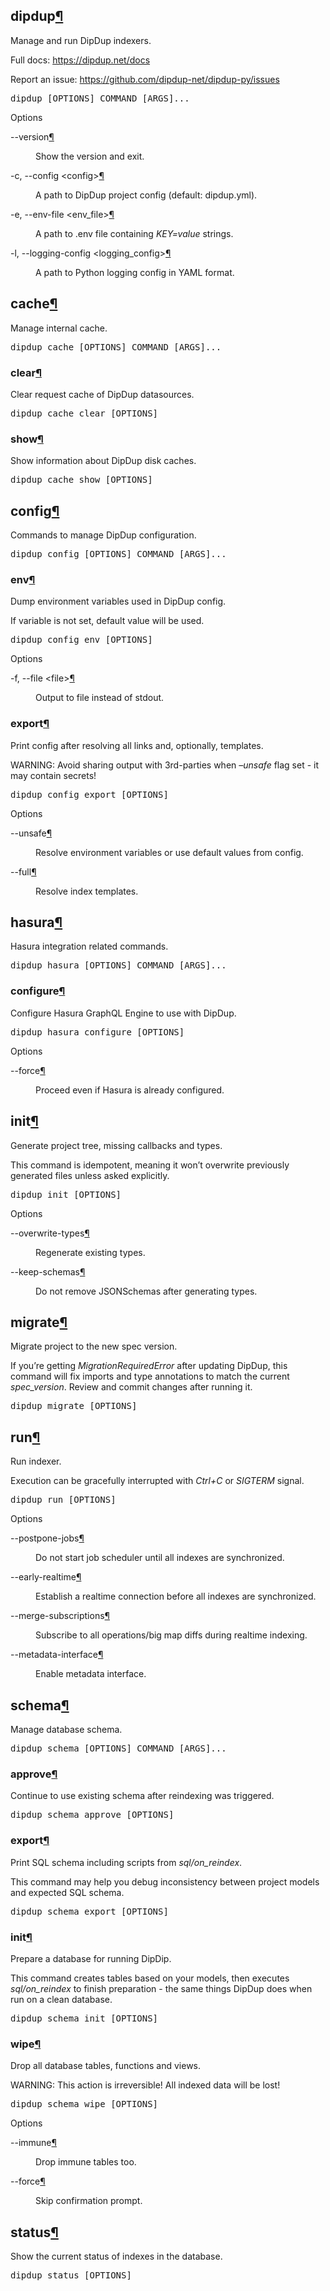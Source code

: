 
  <section id="dipdup">
<h1>dipdup<a class="headerlink" href="#dipdup" title="Permalink to this heading">¶</a></h1>
<p>Manage and run DipDup indexers.</p>
<p>Full docs: <a class="reference external" href="https://dipdup.net/docs">https://dipdup.net/docs</a></p>
<p>Report an issue: <a class="reference external" href="https://github.com/dipdup-net/dipdup-py/issues">https://github.com/dipdup-net/dipdup-py/issues</a></p>
<div class="highlight-shell notranslate"><div class="highlight"><pre><span></span>dipdup <span class="o">[</span>OPTIONS<span class="o">]</span> COMMAND <span class="o">[</span>ARGS<span class="o">]</span>...
</pre></div>
</div>
<p class="rubric">Options</p>
<dl class="std option">
<dt class="sig sig-object std" id="cmdoption-dipdup-version">
<span class="sig-name descname"><span class="pre">--version</span></span><span class="sig-prename descclassname"></span><a class="headerlink" href="#cmdoption-dipdup-version" title="Permalink to this definition">¶</a></dt>
<dd><p>Show the version and exit.</p>
</dd></dl>

<dl class="std option">
<dt class="sig sig-object std" id="cmdoption-dipdup-c">
<span id="cmdoption-dipdup-config"></span><span class="sig-name descname"><span class="pre">-c</span></span><span class="sig-prename descclassname"></span><span class="sig-prename descclassname"><span class="pre">,</span> </span><span class="sig-name descname"><span class="pre">--config</span></span><span class="sig-prename descclassname"> <span class="pre">&lt;config&gt;</span></span><a class="headerlink" href="#cmdoption-dipdup-c" title="Permalink to this definition">¶</a></dt>
<dd><p>A path to DipDup project config (default: dipdup.yml).</p>
</dd></dl>

<dl class="std option">
<dt class="sig sig-object std" id="cmdoption-dipdup-e">
<span id="cmdoption-dipdup-env-file"></span><span class="sig-name descname"><span class="pre">-e</span></span><span class="sig-prename descclassname"></span><span class="sig-prename descclassname"><span class="pre">,</span> </span><span class="sig-name descname"><span class="pre">--env-file</span></span><span class="sig-prename descclassname"> <span class="pre">&lt;env_file&gt;</span></span><a class="headerlink" href="#cmdoption-dipdup-e" title="Permalink to this definition">¶</a></dt>
<dd><p>A path to .env file containing <cite>KEY=value</cite> strings.</p>
</dd></dl>

<dl class="std option">
<dt class="sig sig-object std" id="cmdoption-dipdup-l">
<span id="cmdoption-dipdup-logging-config"></span><span class="sig-name descname"><span class="pre">-l</span></span><span class="sig-prename descclassname"></span><span class="sig-prename descclassname"><span class="pre">,</span> </span><span class="sig-name descname"><span class="pre">--logging-config</span></span><span class="sig-prename descclassname"> <span class="pre">&lt;logging_config&gt;</span></span><a class="headerlink" href="#cmdoption-dipdup-l" title="Permalink to this definition">¶</a></dt>
<dd><p>A path to Python logging config in YAML format.</p>
</dd></dl>

<section id="dipdup-cache">
<h2>cache<a class="headerlink" href="#dipdup-cache" title="Permalink to this heading">¶</a></h2>
<p>Manage internal cache.</p>
<div class="highlight-shell notranslate"><div class="highlight"><pre><span></span>dipdup cache <span class="o">[</span>OPTIONS<span class="o">]</span> COMMAND <span class="o">[</span>ARGS<span class="o">]</span>...
</pre></div>
</div>
<section id="dipdup-cache-clear">
<h3>clear<a class="headerlink" href="#dipdup-cache-clear" title="Permalink to this heading">¶</a></h3>
<p>Clear request cache of DipDup datasources.</p>
<div class="highlight-shell notranslate"><div class="highlight"><pre><span></span>dipdup cache clear <span class="o">[</span>OPTIONS<span class="o">]</span>
</pre></div>
</div>
</section>
<section id="dipdup-cache-show">
<h3>show<a class="headerlink" href="#dipdup-cache-show" title="Permalink to this heading">¶</a></h3>
<p>Show information about DipDup disk caches.</p>
<div class="highlight-shell notranslate"><div class="highlight"><pre><span></span>dipdup cache show <span class="o">[</span>OPTIONS<span class="o">]</span>
</pre></div>
</div>
</section>
</section>
<section id="dipdup-config">
<h2>config<a class="headerlink" href="#dipdup-config" title="Permalink to this heading">¶</a></h2>
<p>Commands to manage DipDup configuration.</p>
<div class="highlight-shell notranslate"><div class="highlight"><pre><span></span>dipdup config <span class="o">[</span>OPTIONS<span class="o">]</span> COMMAND <span class="o">[</span>ARGS<span class="o">]</span>...
</pre></div>
</div>
<section id="dipdup-config-env">
<h3>env<a class="headerlink" href="#dipdup-config-env" title="Permalink to this heading">¶</a></h3>
<p>Dump environment variables used in DipDup config.</p>
<p>If variable is not set, default value will be used.</p>
<div class="highlight-shell notranslate"><div class="highlight"><pre><span></span>dipdup config env <span class="o">[</span>OPTIONS<span class="o">]</span>
</pre></div>
</div>
<p class="rubric">Options</p>
<dl class="std option">
<dt class="sig sig-object std" id="cmdoption-dipdup-config-env-f">
<span id="cmdoption-dipdup-config-env-file"></span><span class="sig-name descname"><span class="pre">-f</span></span><span class="sig-prename descclassname"></span><span class="sig-prename descclassname"><span class="pre">,</span> </span><span class="sig-name descname"><span class="pre">--file</span></span><span class="sig-prename descclassname"> <span class="pre">&lt;file&gt;</span></span><a class="headerlink" href="#cmdoption-dipdup-config-env-f" title="Permalink to this definition">¶</a></dt>
<dd><p>Output to file instead of stdout.</p>
</dd></dl>

</section>
<section id="dipdup-config-export">
<h3>export<a class="headerlink" href="#dipdup-config-export" title="Permalink to this heading">¶</a></h3>
<p>Print config after resolving all links and, optionally, templates.</p>
<p>WARNING: Avoid sharing output with 3rd-parties when <cite>–unsafe</cite> flag set - it may contain secrets!</p>
<div class="highlight-shell notranslate"><div class="highlight"><pre><span></span>dipdup config <span class="nb">export</span> <span class="o">[</span>OPTIONS<span class="o">]</span>
</pre></div>
</div>
<p class="rubric">Options</p>
<dl class="std option">
<dt class="sig sig-object std" id="cmdoption-dipdup-config-export-unsafe">
<span class="sig-name descname"><span class="pre">--unsafe</span></span><span class="sig-prename descclassname"></span><a class="headerlink" href="#cmdoption-dipdup-config-export-unsafe" title="Permalink to this definition">¶</a></dt>
<dd><p>Resolve environment variables or use default values from config.</p>
</dd></dl>

<dl class="std option">
<dt class="sig sig-object std" id="cmdoption-dipdup-config-export-full">
<span class="sig-name descname"><span class="pre">--full</span></span><span class="sig-prename descclassname"></span><a class="headerlink" href="#cmdoption-dipdup-config-export-full" title="Permalink to this definition">¶</a></dt>
<dd><p>Resolve index templates.</p>
</dd></dl>

</section>
</section>
<section id="dipdup-hasura">
<h2>hasura<a class="headerlink" href="#dipdup-hasura" title="Permalink to this heading">¶</a></h2>
<p>Hasura integration related commands.</p>
<div class="highlight-shell notranslate"><div class="highlight"><pre><span></span>dipdup hasura <span class="o">[</span>OPTIONS<span class="o">]</span> COMMAND <span class="o">[</span>ARGS<span class="o">]</span>...
</pre></div>
</div>
<section id="dipdup-hasura-configure">
<h3>configure<a class="headerlink" href="#dipdup-hasura-configure" title="Permalink to this heading">¶</a></h3>
<p>Configure Hasura GraphQL Engine to use with DipDup.</p>
<div class="highlight-shell notranslate"><div class="highlight"><pre><span></span>dipdup hasura configure <span class="o">[</span>OPTIONS<span class="o">]</span>
</pre></div>
</div>
<p class="rubric">Options</p>
<dl class="std option">
<dt class="sig sig-object std" id="cmdoption-dipdup-hasura-configure-force">
<span class="sig-name descname"><span class="pre">--force</span></span><span class="sig-prename descclassname"></span><a class="headerlink" href="#cmdoption-dipdup-hasura-configure-force" title="Permalink to this definition">¶</a></dt>
<dd><p>Proceed even if Hasura is already configured.</p>
</dd></dl>

</section>
</section>
<section id="dipdup-init">
<h2>init<a class="headerlink" href="#dipdup-init" title="Permalink to this heading">¶</a></h2>
<p>Generate project tree, missing callbacks and types.</p>
<p>This command is idempotent, meaning it won’t overwrite previously generated files unless asked explicitly.</p>
<div class="highlight-shell notranslate"><div class="highlight"><pre><span></span>dipdup init <span class="o">[</span>OPTIONS<span class="o">]</span>
</pre></div>
</div>
<p class="rubric">Options</p>
<dl class="std option">
<dt class="sig sig-object std" id="cmdoption-dipdup-init-overwrite-types">
<span class="sig-name descname"><span class="pre">--overwrite-types</span></span><span class="sig-prename descclassname"></span><a class="headerlink" href="#cmdoption-dipdup-init-overwrite-types" title="Permalink to this definition">¶</a></dt>
<dd><p>Regenerate existing types.</p>
</dd></dl>

<dl class="std option">
<dt class="sig sig-object std" id="cmdoption-dipdup-init-keep-schemas">
<span class="sig-name descname"><span class="pre">--keep-schemas</span></span><span class="sig-prename descclassname"></span><a class="headerlink" href="#cmdoption-dipdup-init-keep-schemas" title="Permalink to this definition">¶</a></dt>
<dd><p>Do not remove JSONSchemas after generating types.</p>
</dd></dl>

</section>
<section id="dipdup-migrate">
<h2>migrate<a class="headerlink" href="#dipdup-migrate" title="Permalink to this heading">¶</a></h2>
<p>Migrate project to the new spec version.</p>
<p>If you’re getting <cite>MigrationRequiredError</cite> after updating DipDup, this command will fix imports and type annotations to match the current <cite>spec_version</cite>. Review and commit changes after running it.</p>
<div class="highlight-shell notranslate"><div class="highlight"><pre><span></span>dipdup migrate <span class="o">[</span>OPTIONS<span class="o">]</span>
</pre></div>
</div>
</section>
<section id="dipdup-run">
<h2>run<a class="headerlink" href="#dipdup-run" title="Permalink to this heading">¶</a></h2>
<p>Run indexer.</p>
<p>Execution can be gracefully interrupted with <cite>Ctrl+C</cite> or <cite>SIGTERM</cite> signal.</p>
<div class="highlight-shell notranslate"><div class="highlight"><pre><span></span>dipdup run <span class="o">[</span>OPTIONS<span class="o">]</span>
</pre></div>
</div>
<p class="rubric">Options</p>
<dl class="std option">
<dt class="sig sig-object std" id="cmdoption-dipdup-run-postpone-jobs">
<span class="sig-name descname"><span class="pre">--postpone-jobs</span></span><span class="sig-prename descclassname"></span><a class="headerlink" href="#cmdoption-dipdup-run-postpone-jobs" title="Permalink to this definition">¶</a></dt>
<dd><p>Do not start job scheduler until all indexes are synchronized.</p>
</dd></dl>

<dl class="std option">
<dt class="sig sig-object std" id="cmdoption-dipdup-run-early-realtime">
<span class="sig-name descname"><span class="pre">--early-realtime</span></span><span class="sig-prename descclassname"></span><a class="headerlink" href="#cmdoption-dipdup-run-early-realtime" title="Permalink to this definition">¶</a></dt>
<dd><p>Establish a realtime connection before all indexes are synchronized.</p>
</dd></dl>

<dl class="std option">
<dt class="sig sig-object std" id="cmdoption-dipdup-run-merge-subscriptions">
<span class="sig-name descname"><span class="pre">--merge-subscriptions</span></span><span class="sig-prename descclassname"></span><a class="headerlink" href="#cmdoption-dipdup-run-merge-subscriptions" title="Permalink to this definition">¶</a></dt>
<dd><p>Subscribe to all operations/big map diffs during realtime indexing.</p>
</dd></dl>

<dl class="std option">
<dt class="sig sig-object std" id="cmdoption-dipdup-run-metadata-interface">
<span class="sig-name descname"><span class="pre">--metadata-interface</span></span><span class="sig-prename descclassname"></span><a class="headerlink" href="#cmdoption-dipdup-run-metadata-interface" title="Permalink to this definition">¶</a></dt>
<dd><p>Enable metadata interface.</p>
</dd></dl>

</section>
<section id="dipdup-schema">
<h2>schema<a class="headerlink" href="#dipdup-schema" title="Permalink to this heading">¶</a></h2>
<p>Manage database schema.</p>
<div class="highlight-shell notranslate"><div class="highlight"><pre><span></span>dipdup schema <span class="o">[</span>OPTIONS<span class="o">]</span> COMMAND <span class="o">[</span>ARGS<span class="o">]</span>...
</pre></div>
</div>
<section id="dipdup-schema-approve">
<h3>approve<a class="headerlink" href="#dipdup-schema-approve" title="Permalink to this heading">¶</a></h3>
<p>Continue to use existing schema after reindexing was triggered.</p>
<div class="highlight-shell notranslate"><div class="highlight"><pre><span></span>dipdup schema approve <span class="o">[</span>OPTIONS<span class="o">]</span>
</pre></div>
</div>
</section>
<section id="dipdup-schema-export">
<h3>export<a class="headerlink" href="#dipdup-schema-export" title="Permalink to this heading">¶</a></h3>
<p>Print SQL schema including scripts from <cite>sql/on_reindex</cite>.</p>
<p>This command may help you debug inconsistency between project models and expected SQL schema.</p>
<div class="highlight-shell notranslate"><div class="highlight"><pre><span></span>dipdup schema <span class="nb">export</span> <span class="o">[</span>OPTIONS<span class="o">]</span>
</pre></div>
</div>
</section>
<section id="dipdup-schema-init">
<h3>init<a class="headerlink" href="#dipdup-schema-init" title="Permalink to this heading">¶</a></h3>
<p>Prepare a database for running DipDip.</p>
<p>This command creates tables based on your models, then executes <cite>sql/on_reindex</cite> to finish preparation - the same things DipDup does when run on a clean database.</p>
<div class="highlight-shell notranslate"><div class="highlight"><pre><span></span>dipdup schema init <span class="o">[</span>OPTIONS<span class="o">]</span>
</pre></div>
</div>
</section>
<section id="dipdup-schema-wipe">
<h3>wipe<a class="headerlink" href="#dipdup-schema-wipe" title="Permalink to this heading">¶</a></h3>
<p>Drop all database tables, functions and views.</p>
<p>WARNING: This action is irreversible! All indexed data will be lost!</p>
<div class="highlight-shell notranslate"><div class="highlight"><pre><span></span>dipdup schema wipe <span class="o">[</span>OPTIONS<span class="o">]</span>
</pre></div>
</div>
<p class="rubric">Options</p>
<dl class="std option">
<dt class="sig sig-object std" id="cmdoption-dipdup-schema-wipe-immune">
<span class="sig-name descname"><span class="pre">--immune</span></span><span class="sig-prename descclassname"></span><a class="headerlink" href="#cmdoption-dipdup-schema-wipe-immune" title="Permalink to this definition">¶</a></dt>
<dd><p>Drop immune tables too.</p>
</dd></dl>

<dl class="std option">
<dt class="sig sig-object std" id="cmdoption-dipdup-schema-wipe-force">
<span class="sig-name descname"><span class="pre">--force</span></span><span class="sig-prename descclassname"></span><a class="headerlink" href="#cmdoption-dipdup-schema-wipe-force" title="Permalink to this definition">¶</a></dt>
<dd><p>Skip confirmation prompt.</p>
</dd></dl>

</section>
</section>
<section id="dipdup-status">
<h2>status<a class="headerlink" href="#dipdup-status" title="Permalink to this heading">¶</a></h2>
<p>Show the current status of indexes in the database.</p>
<div class="highlight-shell notranslate"><div class="highlight"><pre><span></span>dipdup status <span class="o">[</span>OPTIONS<span class="o">]</span>
</pre></div>
</div>
</section>
</section>
